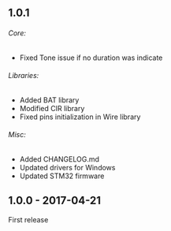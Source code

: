## 1.0.1
###### Core:
  - Fixed Tone issue if no duration was indicate

###### Libraries:
  - Added BAT library
  - Modified CIR library
  - Fixed pins initialization in Wire library
  
###### Misc:
  - Added CHANGELOG.md
  - Updated drivers for Windows
  - Updated STM32 firmware

## 1.0.0 - 2017-04-21
First release